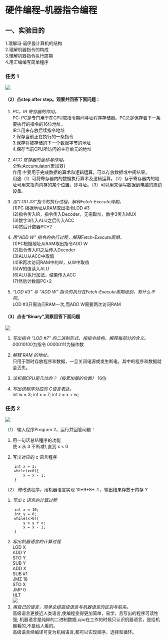 # **硬件编程–机器指令编程**
## 一、实验目的
1.理解冯·诺伊曼计算机的结构  
2.理解机器指令的构成  
3.理解机器指令执行周期  
4.用汇编编写简单程序

### **任务 1**

![](http://thyrsi.com/t6/414/1541590407x1822611263.jpg)


#### **（2）点step after step。观察并回答下面问题：**

1. *PC，IR 寄存器的作用。*  
PC: PC是专门用于在CPU取指令期间寻址程序存储器。PC总是保存着下一条要执行的指令的16位地址。   
IR:1.用来存放后续指令地址   
   2.保存当前正在执行的一条指令   
   3.保存将被存储的下一个数据字节的地址   
   4.保存当前CPU所访问的主存单元的地址     


2. *ACC 寄存器的全称与作用。*  
全称:Accumulator(累加器)   
作用:主要用于完成数据的算术和逻辑运算，可以存放数据或中间结果。  
用途（1）可将寄存器内的数据执行算术及逻辑运算。（2）存于寄存器内的地址可用来指向内存的某个位置，即寻址。（3）可以用来读写数据到电脑的周边设备。

3. *用“LOD #3”指令的执行过程，解释Fetch-Execute周期。*  
(1)PC 根据地址从RAM取出指令LOD #3   
(2)指令传入IR，指令传入Decoder，无需取址，数字3传入MUX   
(3)数字3传入ALU之后传入ACC  
(4)然后计数器PC+2  

4. *用“ADD W” 指令的执行过程，解释Fetch-Execute周期。*  
(1)PC根据地址从RAM取出指令ADD W   
(2)指令传入IR之后传入Decoder   
(3)ALU从ACC中取值   
(4)IR再次访问RAM中的W，从W中取值   
(5)W的值读入ALU   
(6)ALU执行加法，结果传入ACC   
(7)然后计数器PC+2  

5. *“LOD #3” 与 “ADD W” 指令的执行在Fetch-Execute周期级别，有什么不同。*  
LOD #3只需访问RAM一次,而ADD W需要两次访问RAM   


#### **（3）点击“Binary”,观察回答下面问题**
![](http://thyrsi.com/t6/414/1541589933x-1566688347.jpg)

1. *写出指令 “LOD #7” 的二进制形式，按指令结构，解释每部分的含义。*  
00010100为指令  00000111为操作数   

2. *解释 RAM 的地址。*  
只用于暂时存放程序和数据，一旦关闭电源或发生断电，其中的程序和数据就会丢失。  

3. *该机器CPU是几位的？（按累加器的位数）*  16位  

4. *写出该程序对应的 C语言表达。*  
int w = 3; int x = 7; int z = x + w; 


### **任务 2**
![](http://thyrsi.com/t6/414/1541590914x1822611437.jpg)

（1） 输入程序Program 2，运行并回答问题：   
1. 用一句话总结程序的功能  
使 x 从 3 不断减1,直到 x < 0  

2. 写出对应的 c 语言程序  
```
    int x = 3;
    while(x>0){
        x = x - 1;
    }
```

（2） 修改该程序，用机器语言实现 10+9+8+..1 ，输出结果存放于内存 Y  

1. *写出 c 语言的计算过程*  
```
    int x = 10;
    int y = 0;
    while(x>0){
        y = y + x;
        x = x - 1;
    }
```

2. *写出机器语言的计算过程*  
LOD X  
ADD Y  
STO Y  
SUB Y  
ADD X  
SUB #1    
JMZ 18  
STO X  
JMP 0  
HLT  
![](http://thyrsi.com/t6/414/1541596281x1822611437.jpg)
3. *用自己的语言，简单总结高级语言与机器语言的区别与联系。*  
高级语言更接近人类语言,使编程变得更加简单，易学，且写出的程序可读性强; 机器语言是纯粹的二进制数据,cpu在工作的时候只认识机器语言，是给机器看的,不是给人看的。  
高级语言经编译可变为机械语言,都可以实现顺序，选择和循环。
